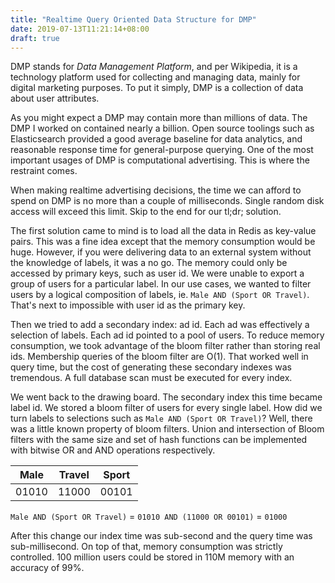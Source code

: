```yaml
---
title: "Realtime Query Oriented Data Structure for DMP"
date: 2019-07-13T11:21:14+08:00
draft: true
---
```



DMP stands for *Data Management Platform*, and per Wikipedia, it is a technology platform used for collecting and managing data, mainly for digital marketing purposes. To put it simply, DMP is a collection of data about user attributes.

As you might expect a DMP may contain more than millions of data. The DMP I worked on contained nearly a billion. Open source toolings such as Elasticsearch provided a good average baseline for data analytics, and reasonable response time for general-purpose querying. One of the most important usages of DMP is computational advertising. This is where the restraint comes. 

When making realtime advertising decisions, the time we can afford to spend on DMP is no more than a couple of milliseconds. Single random disk access will exceed this limit.  Skip to the end for our tl;dr; solution.

The first solution came to mind is to load all the data in Redis as key-value pairs. This was a fine idea except that the memory consumption would be huge. However, if you were delivering data to an external system without the knowledge of labels, it was a no go. The memory could only be accessed by primary keys, such as user id. We were unable to export a group of users for a particular label. In our use cases, we wanted to filter users by a logical composition of labels, ie. `Male AND (Sport OR Travel)`. That's next to impossible with user id as the primary key.

Then we tried to add a secondary index: ad id. Each ad was effectively a selection of labels. Each ad id pointed to a pool of users. To reduce memory consumption, we took advantage of the bloom filter rather than storing real ids. Membership queries of the bloom filter are O(1). That worked well in query time, but the cost of generating these secondary indexes was tremendous. A full database scan must be executed for every index.

We went back to the drawing board. The secondary index this time became label id. We stored a bloom filter of users for every single label. How did we turn labels to selections such as `Male AND (Sport OR Travel)`? Well, there was a little known property of bloom filters. Union and intersection of Bloom filters with the same size and set of hash functions can be implemented with bitwise OR and AND operations respectively. 

| Male  | Travel    | Sport |
|---    |---        |---    |
| 01010 | 11000     |00101  |

`Male AND (Sport OR Travel)` = `01010 AND (11000 OR 00101)` = `01000`

After this change our index time was sub-second and the query time was sub-millisecond. On top of that, memory consumption was strictly controlled. 100 million users could be stored in 110M memory with an accuracy of 99%. 
